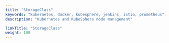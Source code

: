 ```yaml
---
title: "StorageClass"
keywords: "kubernetes, docker, kubesphere, jenkins, istio, prometheus"
description: "Kubernetes and KubeSphere node management"

linkTitle: "StorageClass"
weight: 100
---
```

